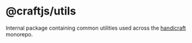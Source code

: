 # @craftjs/utils

Internal package containing common utilities used across the [handicraft](https://github.com/DenysVuika/handicraft) monorepo.
